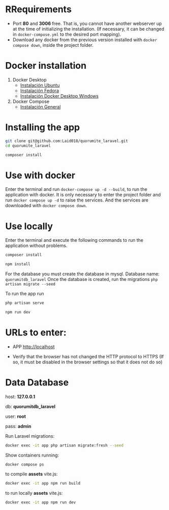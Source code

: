 # RRequirements 
* Port **80** and **3006** free. That is, you cannot have another webserver up at the time of initializing the installation. (If necessary, it can be changed in ``docker-compose.yml`` to the desired port mapping).
* Download any docker from the previous version installed with ``docker compose down``, inside the project folder.

# Docker installation 
1. Docker Desktop
    * [Instalación Ubuntu](https://docs.docker.com/engine/install/ubuntu/)
    * [Instalación Fedora](https://docs.docker.com/engine/install/fedora/)
    * [Instalación Docker Desktop Windows](https://docs.docker.com/desktop/windows/install/)
2. Docker Compose
    * [Instalación General](https://docs.docker.com/compose/install/)

# Installing the app
```bash
git clone git@github.com:Laid018/quorumite_laravel.git
cd quorumite_laravel
```
```bash
composer install
```

# Use with docker
Enter the terminal and run ``docker-compose up -d --build``, to run the application with docker.
It is only necessary to enter the project folder and run ``docker compose up -d`` to raise the services. And the services are downloaded with ``docker compose down``.

# Use locally
Enter the terminal and execute the following commands to run the application without problems.
```bash 
composer install
```
```bash
npm install
```

For the database you must create the database in mysql.
Database name: ``quorumitdb_laravel``
Once the database is created, run the migrations
``php artisan migrate --seed``

To run the app run
```bash 
php artisan serve
```
```bash
npm run dev
```

# URLs to enter:

* APP [http://localhost](http://localhost:8000)

* Verify that the browser has not changed the HTTP protocol to HTTPS (If so, it must be disabled in the browser settings so that it does not do so)

# Data Database
host: **127.0.0.1**

db: **quorumitdb_laravel**

user: **root**

pass: **admin**

Run Laravel migrations:
```bash
docker exec -it app php artisan migrate:fresh --seed
```

Show containers running:
```bash
docker compose ps
```

to compile **assets** vite.js:
```bash
docker exec -it app npm run build
```

to run locally **assets** vite.js:
```bash
docker exec -it app npm run dev
```